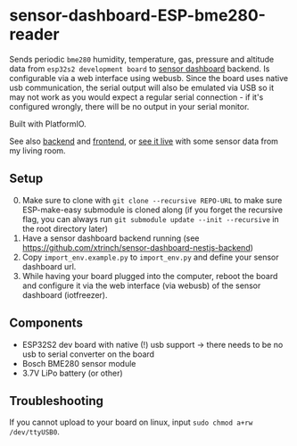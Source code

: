 # sensor-dashboard-ESP-bme280-reader

Sends periodic `bme280` humidity, temperature, gas, pressure and altitude data from `esp32s2 development board` to [sensor dashboard](http://iotfreezer.com) backend. Is configurable via a web interface using webusb. Since the board uses native usb communication, the serial output will also be emulated via USB so it may not work as you would expect a regular serial connection - if it's configured wrongly, there will be no output in your serial monitor.

Built with PlatformIO.

See also [backend](https://github.com/xtrinch/sensor-dashboard-nestjs-backend) and [frontend](https://github.com/xtrinch/sensor-dashboard-react-frontend), or [see it live](http://iotfreezer.com/) with some sensor data from my living room.

## Setup

0. Make sure to clone with `git clone --recursive REPO-URL` to make sure ESP-make-easy submodule is cloned along (if you forget the recursive flag, you can always run `git submodule update --init --recursive` in the root directory later)
1. Have a sensor dashboard backend running (see https://github.com/xtrinch/sensor-dashboard-nestjs-backend)
2. Copy `import_env.example.py` to `import_env.py` and define your sensor dashboard url.
3. While having your board plugged into the computer, reboot the board and configure it via the web interface (via webusb) of the sensor dashboard (iotfreezer).

## Components
- ESP32S2 dev board with native (!) usb support -> there needs to be no usb to serial converter on the board
- Bosch BME280 sensor module
- 3.7V LiPo battery (or other)

## Troubleshooting

If you cannot upload to your board on linux, input `sudo chmod a+rw /dev/ttyUSB0`.